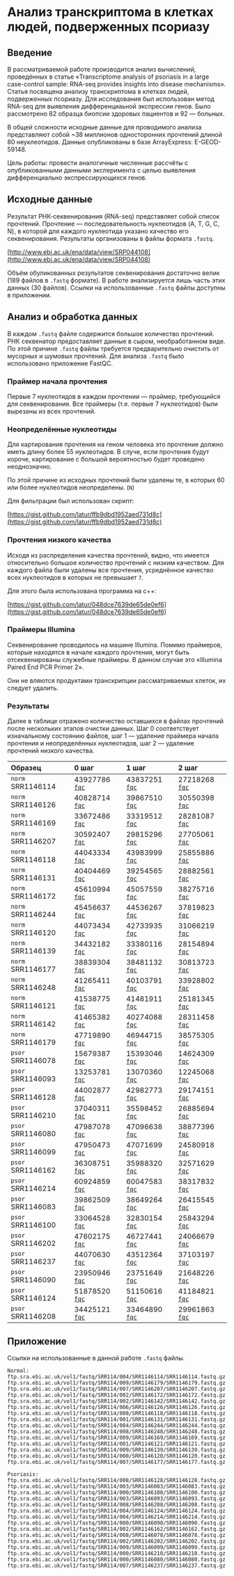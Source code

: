 # Анализ транскриптома в клетках людей, подверженных псориазу

## Введение

В рассматриваемой работе производится анализ вычислений, проведённых в статье 
«Transcriptome analysis of psoriasis in a large case-control sample: RNA-seq 
provides insights into disease mechanisms». Статья посвящена анализу 
транскриптома в клетках людей, подверженных псориазу. Для исследования был 
использован метод RNA-seq для выявления дифференциаьной экспрессии генов. Было 
рассмотрено 82 образца биопсии здоровых пациентов и 92 — больных.

В общей сложности исходные данные для проводимого анализа представляют собой 
~38 миллионов односторонних прочтений длиной 80 неуклеотидов. Данные 
опубликованы в базе ArrayExpress: E-GEOD-59148.

Цель работы: провести аналогичные численные рассчёты с опубликованными данными 
эксперимента с целью выявления дифференциально экспрессирующихся генов.


## Исходные данные

Результат РНК-секвенирования (RNA-seq) представляет собой список прочтений.
Прочтение — последовательность нуклеотидов (A, T, G, C, N), в которой для 
каждого нуклеотида указано качество его секвенирования. Результаты организованы 
в файлы формата `.fastq`. 

[http://www.ebi.ac.uk/ena/data/view/SRP044108](http://www.ebi.ac.uk/ena/data/view/SRP044108)

Объём обуликованных результатов секвенирования достаточно велик (189 файлов в 
`.fastq` формате). В работе анализируется лишь часть этих данных (30 
файлов). Ссылки на использованные `.fastq` файлы доступны в приложении.

## Анализ и обработка данных

В каждом `.fastq` файле содержится большое количество прочтений. РНК 
секвенатор предоставляет данные в сыром, необработанном виде. По этой причине 
`.fastq` файлы требуется предварительно очистить от мусорных и шумовых 
прочтений. Для анализа `.fastq` было использовано приложение FastQC.

### Праймер начала прочтения

Первые 7 нуклеотидов в каждом прочтении — праймер, требующийся для 
секвенирования. Все праймеры (т.е. первые 7 нуклеотидов) были вырезаны из всех 
прочтений.

### Неопределённые нуклеотиды

Для картирования прочтения на геном человека это прочтение должно иметь длину 
более 55 нуклеотидов. В случе, если прочтения будут короче, картирование с 
большой вероятностью будет проведено неоднозначно.

По этой причине из исходных прочтений были удалены те, в которых 60 или более 
нуклеотидов неопределены. (`N`)

Для фильтрации был использован скрипт:

[https://gist.github.com/latur/ffb9dbd1952aed731d8c](https://gist.github.com/latur/ffb9dbd1952aed731d8c)

### Прочтения низкого качества

Исходя из распределения качества прочтений, видно, что имеется относительно 
большое количество прочтений с низким качеством. Для каждого файла были 
удалены все прочтения, усреднённое качество всех нуклеотидов в которых не 
превышает `7`.

Для этого была использована программа на c++:

[https://gist.github.com/latur/048dce7639de65de0ef6](https://gist.github.com/latur/048dce7639de65de0ef6)

### Праймеры Illumina

Секвенирование проводилось на машине Illumina. Помимо праймеров, которые 
находятся в начале каждого прочтения, могут быть отсеквенированы служебные 
праймеры. В данном случае это «Illumina Paired End PCR Primer 2».

Они не вляются продуктами транскрипции рассматриваемых клеток, их следует 
удалить.

### Результаты

Далее в таблице отражено количество оставшихся в файлах прочтений после 
нескольких этапов очистки данных. Шаг 0 соответствует изначальному состоянию 
файлов, шаг 1 — удаление праймера начала прочтения и неопределённых нуклеотидов, 
шаг 2 — удаление прочтений низкого качества.


|Образец|0 шаг|1 шаг|2 шаг|
|:---|:---|:---|:---|
| `norm` SRR1146114 | 43927786 [`fqc`](http://dev.mazepa.us/bio/Psoriasis/S/SRR1146114_fastqc.html) | 43837251 [`fqc`](http://dev.mazepa.us/bio/Psoriasis/S.I/SRR1146114_fastqc.html) | 27218268 [`fqc`](http://dev.mazepa.us/bio/Psoriasis/S.II/SRR1146114_fastqc.html) | 
| `norm` SRR1146126 | 40828714 [`fqc`](http://dev.mazepa.us/bio/Psoriasis/S/SRR1146126_fastqc.html) | 39867510 [`fqc`](http://dev.mazepa.us/bio/Psoriasis/S.I/SRR1146126_fastqc.html) | 30550398 [`fqc`](http://dev.mazepa.us/bio/Psoriasis/S.II/SRR1146126_fastqc.html) | 
| `norm` SRR1146169 | 33672486 [`fqc`](http://dev.mazepa.us/bio/Psoriasis/S/SRR1146169_fastqc.html) | 33319512 [`fqc`](http://dev.mazepa.us/bio/Psoriasis/S.I/SRR1146169_fastqc.html) | 28281087 [`fqc`](http://dev.mazepa.us/bio/Psoriasis/S.II/SRR1146169_fastqc.html) | 
| `norm` SRR1146207 | 30592407 [`fqc`](http://dev.mazepa.us/bio/Psoriasis/S/SRR1146207_fastqc.html) | 29815296 [`fqc`](http://dev.mazepa.us/bio/Psoriasis/S.I/SRR1146207_fastqc.html) | 27705061 [`fqc`](http://dev.mazepa.us/bio/Psoriasis/S.II/SRR1146207_fastqc.html) | 
| `norm` SRR1146118 | 44043334 [`fqc`](http://dev.mazepa.us/bio/Psoriasis/S/SRR1146118_fastqc.html) | 43983999 [`fqc`](http://dev.mazepa.us/bio/Psoriasis/S.I/SRR1146118_fastqc.html) | 25855886 [`fqc`](http://dev.mazepa.us/bio/Psoriasis/S.II/SRR1146118_fastqc.html) | 
| `norm` SRR1146131 | 40404469 [`fqc`](http://dev.mazepa.us/bio/Psoriasis/S/SRR1146131_fastqc.html) | 39254565 [`fqc`](http://dev.mazepa.us/bio/Psoriasis/S.I/SRR1146131_fastqc.html) | 28882561 [`fqc`](http://dev.mazepa.us/bio/Psoriasis/S.II/SRR1146131_fastqc.html) | 
| `norm` SRR1146172 | 45610994 [`fqc`](http://dev.mazepa.us/bio/Psoriasis/S/SRR1146172_fastqc.html) | 45057559 [`fqc`](http://dev.mazepa.us/bio/Psoriasis/S.I/SRR1146172_fastqc.html) | 38275716 [`fqc`](http://dev.mazepa.us/bio/Psoriasis/S.II/SRR1146172_fastqc.html) | 
| `norm` SRR1146244 | 45456637 [`fqc`](http://dev.mazepa.us/bio/Psoriasis/S/SRR1146244_fastqc.html) | 44536267 [`fqc`](http://dev.mazepa.us/bio/Psoriasis/S.I/SRR1146244_fastqc.html) | 37819823 [`fqc`](http://dev.mazepa.us/bio/Psoriasis/S.II/SRR1146244_fastqc.html) | 
| `norm` SRR1146120 | 44073434 [`fqc`](http://dev.mazepa.us/bio/Psoriasis/S/SRR1146120_fastqc.html) | 42733935 [`fqc`](http://dev.mazepa.us/bio/Psoriasis/S.I/SRR1146120_fastqc.html) | 31066219 [`fqc`](http://dev.mazepa.us/bio/Psoriasis/S.II/SRR1146120_fastqc.html) | 
| `norm` SRR1146139 | 34432182 [`fqc`](http://dev.mazepa.us/bio/Psoriasis/S/SRR1146139_fastqc.html) | 33380116 [`fqc`](http://dev.mazepa.us/bio/Psoriasis/S.I/SRR1146139_fastqc.html) | 28154894 [`fqc`](http://dev.mazepa.us/bio/Psoriasis/S.II/SRR1146139_fastqc.html) | 
| `norm` SRR1146177 | 38839304 [`fqc`](http://dev.mazepa.us/bio/Psoriasis/S/SRR1146177_fastqc.html) | 38481132 [`fqc`](http://dev.mazepa.us/bio/Psoriasis/S.I/SRR1146177_fastqc.html) | 30813723 [`fqc`](http://dev.mazepa.us/bio/Psoriasis/S.II/SRR1146177_fastqc.html) | 
| `norm` SRR1146248 | 41265411 [`fqc`](http://dev.mazepa.us/bio/Psoriasis/S/SRR1146248_fastqc.html) | 40103791 [`fqc`](http://dev.mazepa.us/bio/Psoriasis/S.I/SRR1146248_fastqc.html) | 33928802 [`fqc`](http://dev.mazepa.us/bio/Psoriasis/S.II/SRR1146248_fastqc.html) | 
| `norm` SRR1146121 | 41538775 [`fqc`](http://dev.mazepa.us/bio/Psoriasis/S/SRR1146121_fastqc.html) | 41481911 [`fqc`](http://dev.mazepa.us/bio/Psoriasis/S.I/SRR1146121_fastqc.html) | 25181345 [`fqc`](http://dev.mazepa.us/bio/Psoriasis/S.II/SRR1146121_fastqc.html) | 
| `norm` SRR1146142 | 41465382 [`fqc`](http://dev.mazepa.us/bio/Psoriasis/S/SRR1146142_fastqc.html) | 40274088 [`fqc`](http://dev.mazepa.us/bio/Psoriasis/S.I/SRR1146142_fastqc.html) | 28311458 [`fqc`](http://dev.mazepa.us/bio/Psoriasis/S.II/SRR1146142_fastqc.html) | 
| `norm` SRR1146179 | 47719890 [`fqc`](http://dev.mazepa.us/bio/Psoriasis/S/SRR1146179_fastqc.html) | 46944715 [`fqc`](http://dev.mazepa.us/bio/Psoriasis/S.I/SRR1146179_fastqc.html) | 38575305 [`fqc`](http://dev.mazepa.us/bio/Psoriasis/S.II/SRR1146179_fastqc.html) | 
| `psor` SRR1146078 | 15679387 [`fqc`](http://dev.mazepa.us/bio/Psoriasis/S/SRR1146078_fastqc.html) | 15393046 [`fqc`](http://dev.mazepa.us/bio/Psoriasis/S.I/SRR1146078_fastqc.html) | 14624309 [`fqc`](http://dev.mazepa.us/bio/Psoriasis/S.II/SRR1146078_fastqc.html) | 
| `psor` SRR1146093 | 13253781 [`fqc`](http://dev.mazepa.us/bio/Psoriasis/S/SRR1146093_fastqc.html) | 13070360 [`fqc`](http://dev.mazepa.us/bio/Psoriasis/S.I/SRR1146093_fastqc.html) | 12245068 [`fqc`](http://dev.mazepa.us/bio/Psoriasis/S.II/SRR1146093_fastqc.html) | 
| `psor` SRR1146128 | 44002877 [`fqc`](http://dev.mazepa.us/bio/Psoriasis/S/SRR1146128_fastqc.html) | 42982773 [`fqc`](http://dev.mazepa.us/bio/Psoriasis/S.I/SRR1146128_fastqc.html) | 29174151 [`fqc`](http://dev.mazepa.us/bio/Psoriasis/S.II/SRR1146128_fastqc.html) | 
| `psor` SRR1146210 | 37040311 [`fqc`](http://dev.mazepa.us/bio/Psoriasis/S/SRR1146210_fastqc.html) | 35598452 [`fqc`](http://dev.mazepa.us/bio/Psoriasis/S.I/SRR1146210_fastqc.html) | 26885694 [`fqc`](http://dev.mazepa.us/bio/Psoriasis/S.II/SRR1146210_fastqc.html) | 
| `psor` SRR1146080 | 47987078 [`fqc`](http://dev.mazepa.us/bio/Psoriasis/S/SRR1146080_fastqc.html) | 47096638 [`fqc`](http://dev.mazepa.us/bio/Psoriasis/S.I/SRR1146080_fastqc.html) | 38877396 [`fqc`](http://dev.mazepa.us/bio/Psoriasis/S.II/SRR1146080_fastqc.html) | 
| `psor` SRR1146099 | 47950473 [`fqc`](http://dev.mazepa.us/bio/Psoriasis/S/SRR1146099_fastqc.html) | 47071699 [`fqc`](http://dev.mazepa.us/bio/Psoriasis/S.I/SRR1146099_fastqc.html) | 24580918 [`fqc`](http://dev.mazepa.us/bio/Psoriasis/S.II/SRR1146099_fastqc.html) | 
| `psor` SRR1146162 | 36308751 [`fqc`](http://dev.mazepa.us/bio/Psoriasis/S/SRR1146162_fastqc.html) | 35988320 [`fqc`](http://dev.mazepa.us/bio/Psoriasis/S.I/SRR1146162_fastqc.html) | 32571629 [`fqc`](http://dev.mazepa.us/bio/Psoriasis/S.II/SRR1146162_fastqc.html) | 
| `psor` SRR1146214 | 60924859 [`fqc`](http://dev.mazepa.us/bio/Psoriasis/S/SRR1146214_fastqc.html) | 60047583 [`fqc`](http://dev.mazepa.us/bio/Psoriasis/S.I/SRR1146214_fastqc.html) | 38317832 [`fqc`](http://dev.mazepa.us/bio/Psoriasis/S.II/SRR1146214_fastqc.html) | 
| `psor` SRR1146083 | 39862509 [`fqc`](http://dev.mazepa.us/bio/Psoriasis/S/SRR1146083_fastqc.html) | 38649264 [`fqc`](http://dev.mazepa.us/bio/Psoriasis/S.I/SRR1146083_fastqc.html) | 26415545 [`fqc`](http://dev.mazepa.us/bio/Psoriasis/S.II/SRR1146083_fastqc.html) | 
| `psor` SRR1146100 | 33064528 [`fqc`](http://dev.mazepa.us/bio/Psoriasis/S/SRR1146100_fastqc.html) | 32830154 [`fqc`](http://dev.mazepa.us/bio/Psoriasis/S.I/SRR1146100_fastqc.html) | 25843294 [`fqc`](http://dev.mazepa.us/bio/Psoriasis/S.II/SRR1146100_fastqc.html) | 
| `psor` SRR1146202 | 47602175 [`fqc`](http://dev.mazepa.us/bio/Psoriasis/S/SRR1146202_fastqc.html) | 46727441 [`fqc`](http://dev.mazepa.us/bio/Psoriasis/S.I/SRR1146202_fastqc.html) | 24066679 [`fqc`](http://dev.mazepa.us/bio/Psoriasis/S.II/SRR1146202_fastqc.html) | 
| `psor` SRR1146237 | 44070630 [`fqc`](http://dev.mazepa.us/bio/Psoriasis/S/SRR1146237_fastqc.html) | 43512364 [`fqc`](http://dev.mazepa.us/bio/Psoriasis/S.I/SRR1146237_fastqc.html) | 37103197 [`fqc`](http://dev.mazepa.us/bio/Psoriasis/S.II/SRR1146237_fastqc.html) | 
| `psor` SRR1146090 | 23950946 [`fqc`](http://dev.mazepa.us/bio/Psoriasis/S/SRR1146090_fastqc.html) | 23751649 [`fqc`](http://dev.mazepa.us/bio/Psoriasis/S.I/SRR1146090_fastqc.html) | 21648226 [`fqc`](http://dev.mazepa.us/bio/Psoriasis/S.II/SRR1146090_fastqc.html) | 
| `psor` SRR1146124 | 51878520 [`fqc`](http://dev.mazepa.us/bio/Psoriasis/S/SRR1146124_fastqc.html) | 51150616 [`fqc`](http://dev.mazepa.us/bio/Psoriasis/S.I/SRR1146124_fastqc.html) | 41184821 [`fqc`](http://dev.mazepa.us/bio/Psoriasis/S.II/SRR1146124_fastqc.html) | 
| `psor` SRR1146208 | 34425121 [`fqc`](http://dev.mazepa.us/bio/Psoriasis/S/SRR1146208_fastqc.html) | 33464890 [`fqc`](http://dev.mazepa.us/bio/Psoriasis/S.I/SRR1146208_fastqc.html) | 29961863 [`fqc`](http://dev.mazepa.us/bio/Psoriasis/S.II/SRR1146208_fastqc.html) | 


## Приложение

Ссылки на использованные в данной работе `.fastq` файлы.

~~~
Normal:
ftp.sra.ebi.ac.uk/vol1/fastq/SRR114/004/SRR1146114/SRR1146114.fastq.gz
ftp.sra.ebi.ac.uk/vol1/fastq/SRR114/009/SRR1146179/SRR1146179.fastq.gz
ftp.sra.ebi.ac.uk/vol1/fastq/SRR114/007/SRR1146207/SRR1146207.fastq.gz
ftp.sra.ebi.ac.uk/vol1/fastq/SRR114/002/SRR1146172/SRR1146172.fastq.gz
ftp.sra.ebi.ac.uk/vol1/fastq/SRR114/002/SRR1146142/SRR1146142.fastq.gz
ftp.sra.ebi.ac.uk/vol1/fastq/SRR114/006/SRR1146126/SRR1146126.fastq.gz
ftp.sra.ebi.ac.uk/vol1/fastq/SRR114/008/SRR1146118/SRR1146118.fastq.gz
ftp.sra.ebi.ac.uk/vol1/fastq/SRR114/001/SRR1146131/SRR1146131.fastq.gz
ftp.sra.ebi.ac.uk/vol1/fastq/SRR114/004/SRR1146244/SRR1146244.fastq.gz
ftp.sra.ebi.ac.uk/vol1/fastq/SRR114/008/SRR1146248/SRR1146248.fastq.gz
ftp.sra.ebi.ac.uk/vol1/fastq/SRR114/009/SRR1146169/SRR1146169.fastq.gz
ftp.sra.ebi.ac.uk/vol1/fastq/SRR114/001/SRR1146121/SRR1146121.fastq.gz
ftp.sra.ebi.ac.uk/vol1/fastq/SRR114/009/SRR1146139/SRR1146139.fastq.gz
ftp.sra.ebi.ac.uk/vol1/fastq/SRR114/000/SRR1146120/SRR1146120.fastq.gz
ftp.sra.ebi.ac.uk/vol1/fastq/SRR114/007/SRR1146177/SRR1146177.fastq.gz

Psoriasis:
ftp.sra.ebi.ac.uk/vol1/fastq/SRR114/008/SRR1146128/SRR1146128.fastq.gz
ftp.sra.ebi.ac.uk/vol1/fastq/SRR114/003/SRR1146083/SRR1146083.fastq.gz
ftp.sra.ebi.ac.uk/vol1/fastq/SRR114/000/SRR1146100/SRR1146100.fastq.gz
ftp.sra.ebi.ac.uk/vol1/fastq/SRR114/003/SRR1146093/SRR1146093.fastq.gz
ftp.sra.ebi.ac.uk/vol1/fastq/SRR114/008/SRR1146208/SRR1146208.fastq.gz
ftp.sra.ebi.ac.uk/vol1/fastq/SRR114/004/SRR1146124/SRR1146124.fastq.gz
ftp.sra.ebi.ac.uk/vol1/fastq/SRR114/004/SRR1146214/SRR1146214.fastq.gz
ftp.sra.ebi.ac.uk/vol1/fastq/SRR114/000/SRR1146090/SRR1146090.fastq.gz
ftp.sra.ebi.ac.uk/vol1/fastq/SRR114/002/SRR1146162/SRR1146162.fastq.gz
ftp.sra.ebi.ac.uk/vol1/fastq/SRR114/008/SRR1146078/SRR1146078.fastq.gz
ftp.sra.ebi.ac.uk/vol1/fastq/SRR114/002/SRR1146202/SRR1146202.fastq.gz
ftp.sra.ebi.ac.uk/vol1/fastq/SRR114/009/SRR1146099/SRR1146099.fastq.gz
ftp.sra.ebi.ac.uk/vol1/fastq/SRR114/000/SRR1146210/SRR1146210.fastq.gz
ftp.sra.ebi.ac.uk/vol1/fastq/SRR114/000/SRR1146080/SRR1146080.fastq.gz
ftp.sra.ebi.ac.uk/vol1/fastq/SRR114/007/SRR1146237/SRR1146237.fastq.gz
~~~
